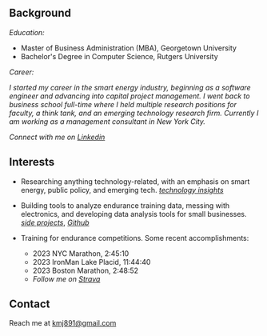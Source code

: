 ## Background

_Education:_

* Master of Business Administration (MBA), Georgetown University
* Bachelor's Degree in Computer Science, Rutgers University

_Career:_

*I started my career in the smart energy industry, beginning as a software engineer and advancing into capital project management. I went back to business school full-time where I held multiple research positions for faculty, a think tank, and an emerging technology research firm. Currently I am working as a management consultant in New York City.*

*Connect with me on [Linkedin](https://www.linkedin.com/in/kevjen/)*


## Interests

* Researching anything technology-related, with an emphasis on smart energy, public policy, and emerging tech. *[technology insights](https://kevjen37.github.io/tech-insights.html)*

* Building tools to analyze endurance training data, messing with electronics, and developing data analysis tools for small businesses. *[side projects](https://kevjen37.github.io/side-projects.html)*, *[Github](https://github.com/kevjen37)*

* Training for endurance competitions. Some recent accomplishments:
  * 2023 NYC Marathon, 2:45:10
  * 2023 IronMan Lake Placid, 11:44:40
  * 2023 Boston Marathon, 2:48:52
  * *Follow me on [Strava](https://www.strava.com/athletes/59121264)*
 

## Contact

Reach me at kmj891@gmail.com

